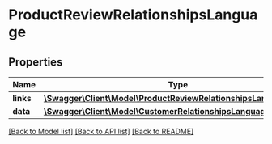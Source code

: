 # ProductReviewRelationshipsLanguage

## Properties
Name | Type | Description | Notes
------------ | ------------- | ------------- | -------------
**links** | [**\Swagger\Client\Model\ProductReviewRelationshipsLanguageLinks**](ProductReviewRelationshipsLanguageLinks.md) |  | [optional] 
**data** | [**\Swagger\Client\Model\CustomerRelationshipsLanguageData**](CustomerRelationshipsLanguageData.md) |  | [optional] 

[[Back to Model list]](../../README.md#documentation-for-models) [[Back to API list]](../../README.md#documentation-for-api-endpoints) [[Back to README]](../../README.md)

